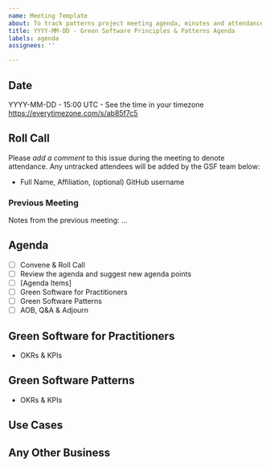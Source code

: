 ```yaml
---
name: Meeting Template
about: To track patterns project meeting agenda, minutes and attendance
title: YYYY-MM-DD - Green Software Principles & Patterns Agenda
labels: agenda
assignees: ''

---
```


## Date
YYYY-MM-DD - 15:00 UTC - See the time in your timezone https://everytimezone.com/s/ab85f7c5

## Roll Call 
Please *add a comment* to this issue during the meeting to denote attendance.
Any untracked attendees will be added by the GSF team below:
- Full Name, Affiliation, (optional) GitHub username

### Previous Meeting

Notes from the previous meeting: ...

## Agenda
- [ ] Convene & Roll Call
- [ ] Review the agenda and suggest new agenda points
- [ ] [Agenda Items]
- [ ] Green Software for Practitioners
- [ ] Green Software Patterns
- [ ] AOB, Q&A & Adjourn

## Green Software for Practitioners

* OKRs & KPIs

## Green Software Patterns

* OKRs & KPIs

## Use Cases

## Any Other Business
